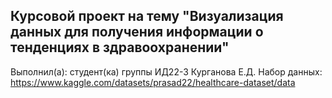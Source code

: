 ## Курсовой проект на тему "Визуализация данных для получения информации о тенденциях в здравоохранении"
Выполнил(а): студент(ка) группы ИД22-3 Курганова Е.Д.
Набор данных: https://www.kaggle.com/datasets/prasad22/healthcare-dataset/data
